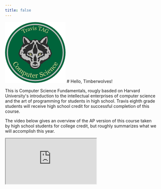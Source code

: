 ```yaml
---
title: false
---
```


<img style="align: right;" src="assets/CS_Logo_S.png">
# Hello, Timberwolves! 

This is Computer Science Fundamentals, rougly basded on Harvard University's introduction to the intellectual enterprises of computer science and the art of programming for students in high school. Travis eighth grade students will receive high school credit for successful completion of this course.

The video below gives an overview of the AP version of this course taken by high school students for college credit, but roughly summarizes what we will accomplish this year.

<iframe src="https://www.youtube.com/embed/tZxLMIk_SaY?playlist=GAB6Gm7pTTA"></iframe>
